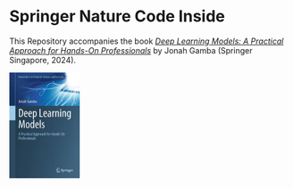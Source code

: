 # Springer Nature Code Inside

This Repository accompanies the book [*Deep Learning Models: A Practical Approach for Hands-On Professionals*](https://doi.org/10.1007/978-981-99-9672-8) by Jonah Gamba (Springer Singapore, 2024).

<img src="978-981-99-9672-8.webp"  width="25%" height="25%">
